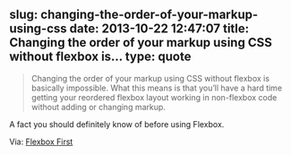 slug: changing-the-order-of-your-markup-using-css
date: 2013-10-22 12:47:07
title: Changing the order of your markup using CSS without flexbox is...
type: quote
---

> Changing the order of your markup using CSS without flexbox is basically impossible. What this means is that you’ll have a hard time getting your reordered flexbox layout working in non-flexbox code without adding or changing markup.

A fact you should definitely know of before using Flexbox.

 Via: [Flexbox First](http://www.planningforaliens.com/blog/2013/10/07/flexbox-first/)
